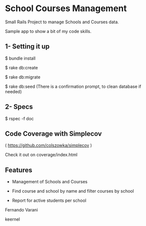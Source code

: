 # School Courses Management

Small Rails Project to manage Schools and Courses data.

Sample app to show a bit of my code skills.

## 1- Setting it up
$ bundle install

$ rake db:create

$ rake db:migrate

$ rake db:seed (There is a confirmation prompt, to clean database if needed)

## 2- Specs
$ rspec -f doc

## Code Coverage with Simplecov
( https://github.com/colszowka/simplecov ) 

Check it out on coverage/index.html 

## Features

- Management of Schools and Courses

- Find course and school by name and filter courses by school

- Report for active students per school

Fernando Varani

keernel

